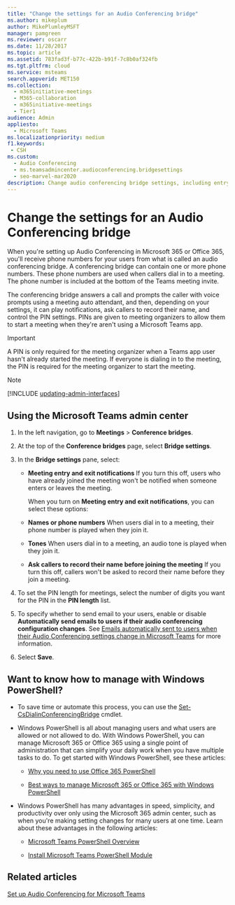 ```yaml
---
title: "Change the settings for an Audio Conferencing bridge"
ms.author: mikeplum
author: MikePlumleyMSFT
manager: pamgreen
ms.reviewer: oscarr
ms.date: 11/28/2017
ms.topic: article
ms.assetid: 783fad3f-b77c-422b-b91f-7c8b0af324fb
ms.tgt.pltfrm: cloud
ms.service: msteams
search.appverid: MET150
ms.collection: 
  - m365initiative-meetings
  - M365-collaboration
  - m365initiative-meetings
  - Tier1
audience: Admin
appliesto: 
  - Microsoft Teams
ms.localizationpriority: medium
f1.keywords:
 - CSH
ms.custom: 
  - Audio Conferencing
  - ms.teamsadmincenter.audioconferencing.bridgesettings
  - seo-marvel-mar2020
description: Change audio conferencing bridge settings, including entry and exit notifications, play names or phone numbers, tones, and prompt callers to record their name.
---
```


# Change the settings for an Audio Conferencing bridge

When you're setting up Audio Conferencing in Microsoft 365 or Office 365, you'll receive phone numbers for your users from what is called an audio conferencing bridge. A conferencing bridge can contain one or more phone numbers. These phone numbers are used when callers dial in to a meeting. The phone number is included at the bottom of the Teams meeting invite.
  
The conferencing bridge answers a call and prompts the caller with voice prompts using a meeting auto attendant, and then, depending on your settings, it can play notifications, ask callers to record their name, and control the PIN settings. PINs are given to meeting organizers to allow them to start a meeting when they're aren't using a Microsoft Teams app.

  > [!IMPORTANT]
  > A PIN is only required for the meeting organizer when a Teams app user hasn't already started the meeting. If everyone is dialing in to the meeting, the PIN is required for the meeting organizer to start the meeting.

> [!NOTE]
> [!INCLUDE [updating-admin-interfaces](includes/updating-admin-interfaces.md)]

## Using the Microsoft Teams admin center

1. In the left navigation, go to **Meetings** > **Conference bridges**.

2. At the top of the **Conference bridges** page, select **Bridge settings**.

3. In the **Bridge settings** pane, select:
   - **Meeting entry and exit notifications** If you turn this off, users who have already joined the meeting won't be notified when someone enters or leaves the meeting.

     When you turn on **Meeting entry and exit notifications**, you can select these options:

   - **Names or phone numbers** When users dial in to a meeting, their phone number is played when they join it.

   - **Tones** When users dial in to a meeting, an audio tone is played when they join it.

   - **Ask callers to record their name before joining the meeting** If you turn this off, callers won't be asked to record their name before they join a meeting.

4. To set the PIN length for meetings, select the number of digits you want for the PIN in the **PIN length** list.

5. To specify whether to send email to your users, enable or disable **Automatically send emails to users if their audio conferencing configuration changes**.
    See [Emails automatically sent to users when their Audio Conferencing settings change in Microsoft Teams](emails-sent-to-users-when-their-settings-change-in-teams.md) for more information.

6. Select **Save**.

## Want to know how to manage with Windows PowerShell?

- To save time or automate this process, you can use the [Set-CsDialinConferencingBridge](/powershell/module/skype/Set-CsOnlineDialInConferencingBridge) cmdlet.

- Windows PowerShell is all about managing users and what users are allowed or not allowed to do. With Windows PowerShell, you can manage Microsoft 365 or Office 365 using a single point of administration that can simplify your daily work when you have multiple tasks to do. To get started with Windows PowerShell, see these articles:

  - [Why you need to use Office 365 PowerShell](/microsoft-365/enterprise/why-you-need-to-use-microsoft-365-powershell)

  - [Best ways to manage Microsoft 365 or Office 365 with Windows PowerShell](/previous-versions//dn568025(v=technet.10))

- Windows PowerShell has many advantages in speed, simplicity, and productivity over only using the Microsoft 365 admin center, such as when you're making setting changes for many users at one time. Learn about these advantages in the following articles:

  - [Microsoft Teams PowerShell Overview](teams-powershell-overview.md)

  - [Install Microsoft Teams PowerShell Module](teams-powershell-install.md)
  
## Related articles

[Set up Audio Conferencing for Microsoft Teams](set-up-audio-conferencing-in-teams.md)
